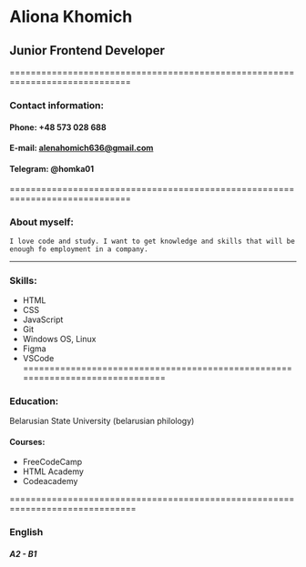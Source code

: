 # Aliona Khomich

## Junior Frontend Developer
=============================================================================
### Contact information:
#### Phone: +48 573 028 688
#### E-mail: alenahomich636@gmail.com
#### Telegram: @homka01
=============================================================================
### About myself:
    I love code and study. I want to get knowledge and skills that will be enough fo employment in a company.
------------------------------------------------------------------------------
### Skills:
* HTML
* CSS
* JavaScript
* Git
* Windows OS, Linux
* Figma
* VSCode
==============================================================================
### Education:
Belarusian State University (belarusian philology)

#### Courses:
* FreeCodeCamp
* HTML Academy
* Codeacademy

==============================================================================
### English
##### A2 - B1
